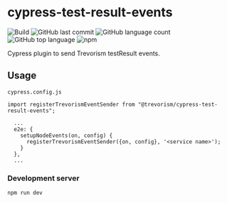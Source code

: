 # cypress-test-result-events
![Build](https://github.com/trevorism/cypress-test-result-events/actions/workflows/build.yml/badge.svg)
![GitHub last commit](https://img.shields.io/github/last-commit/trevorism/cypress-test-result-events)
![GitHub language count](https://img.shields.io/github/languages/count/trevorism/cypress-test-result-events)
![GitHub top language](https://img.shields.io/github/languages/top/trevorism/cypress-test-result-events)
![npm](https://img.shields.io/npm/v/@trevorism/cypress-test-result-events)

Cypress plugin to send Trevorism testResult events.

## Usage
`cypress.config.js`
``` 
import registerTrevorismEventSender from "@trevorism/cypress-test-result-events";

  ...
  e2e: {
    setupNodeEvents(on, config) {
      registerTrevorismEventSender({on, config}, '<service name>');
    }
  },
  ...
```

### Development server
```
npm run dev
```